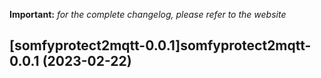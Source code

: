 **Important:**
*for the complete changelog, please refer to the website*




## [somfyprotect2mqtt-0.0.1]somfyprotect2mqtt-0.0.1 (2023-02-22)

